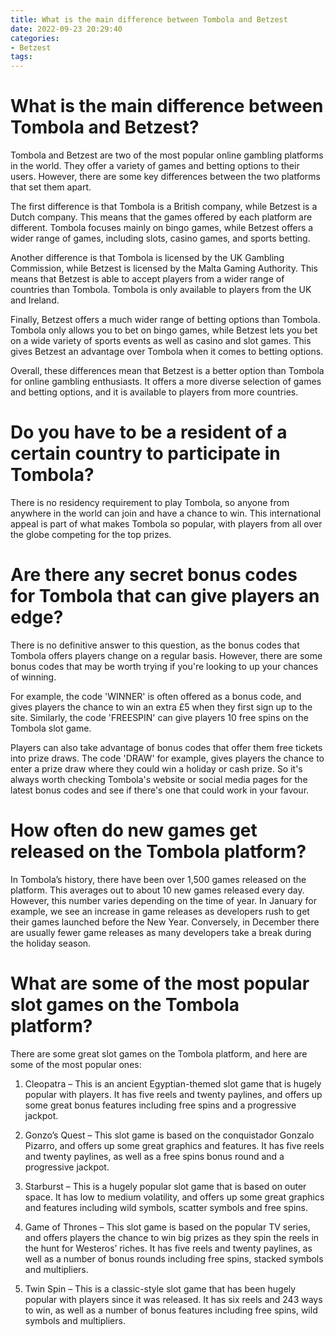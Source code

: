 ```yaml
---
title: What is the main difference between Tombola and Betzest 
date: 2022-09-23 20:29:40
categories:
- Betzest
tags:
---
```



#  What is the main difference between Tombola and Betzest? 

Tombola and Betzest are two of the most popular online gambling platforms in the world. They offer a variety of games and betting options to their users. However, there are some key differences between the two platforms that set them apart. 

The first difference is that Tombola is a British company, while Betzest is a Dutch company. This means that the games offered by each platform are different. Tombola focuses mainly on bingo games, while Betzest offers a wider range of games, including slots, casino games, and sports betting. 

Another difference is that Tombola is licensed by the UK Gambling Commission, while Betzest is licensed by the Malta Gaming Authority. This means that Betzest is able to accept players from a wider range of countries than Tombola. Tombola is only available to players from the UK and Ireland. 

Finally, Betzest offers a much wider range of betting options than Tombola. Tombola only allows you to bet on bingo games, while Betzest lets you bet on a wide variety of sports events as well as casino and slot games. This gives Betzest an advantage over Tombola when it comes to betting options. 

Overall, these differences mean that Betzest is a better option than Tombola for online gambling enthusiasts. It offers a more diverse selection of games and betting options, and it is available to players from more countries.

#  Do you have to be a resident of a certain country to participate in Tombola? 

There is no residency requirement to play Tombola, so anyone from anywhere in the world can join and have a chance to win. This international appeal is part of what makes Tombola so popular, with players from all over the globe competing for the top prizes.

#  Are there any secret bonus codes for Tombola that can give players an edge?

There is no definitive answer to this question, as the bonus codes that Tombola offers players change on a regular basis. However, there are some bonus codes that may be worth trying if you're looking to up your chances of winning.

For example, the code 'WINNER' is often offered as a bonus code, and gives players the chance to win an extra £5 when they first sign up to the site. Similarly, the code 'FREESPIN' can give players 10 free spins on the Tombola slot game.

Players can also take advantage of bonus codes that offer them free tickets into prize draws. The code 'DRAW' for example, gives players the chance to enter a prize draw where they could win a holiday or cash prize. So it's always worth checking Tombola's website or social media pages for the latest bonus codes and see if there's one that could work in your favour.

#  How often do new games get released on the Tombola platform? 

In Tombola’s history, there have been over 1,500 games released on the platform. This averages out to about 10 new games released every day. However, this number varies depending on the time of year. In January for example, we see an increase in game releases as developers rush to get their games launched before the New Year. Conversely, in December there are usually fewer game releases as many developers take a break during the holiday season.

#  What are some of the most popular slot games on the Tombola platform?

There are some great slot games on the Tombola platform, and here are some of the most popular ones:

1. Cleopatra – This is an ancient Egyptian-themed slot game that is hugely popular with players. It has five reels and twenty paylines, and offers up some great bonus features including free spins and a progressive jackpot.

2. Gonzo’s Quest – This slot game is based on the conquistador Gonzalo Pizarro, and offers up some great graphics and features. It has five reels and twenty paylines, as well as a free spins bonus round and a progressive jackpot.

3. Starburst – This is a hugely popular slot game that is based on outer space. It has low to medium volatility, and offers up some great graphics and features including wild symbols, scatter symbols and free spins.

4. Game of Thrones – This slot game is based on the popular TV series, and offers players the chance to win big prizes as they spin the reels in the hunt for Westeros’ riches. It has five reels and twenty paylines, as well as a number of bonus rounds including free spins, stacked symbols and multipliers.

5. Twin Spin – This is a classic-style slot game that has been hugely popular with players since it was released. It has six reels and 243 ways to win, as well as a number of bonus features including free spins, wild symbols and multipliers.